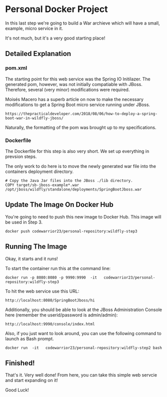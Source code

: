 # Personal Docker Project

In this last step we're going to build a War archieve which will have a small, example, micro service in it.  

It's not much, but it's a very good starting place!


## Detailed Explanation

###  pom.xml
The starting point for this web service was the Spring IO Initilazer.  The generated pom, however, was not initially compatiable with JBoss.  Therefore, several (very minor) modifications were required.  

Moisés Macero has a superb article on now to make the necessary modifications to get a Spring Boot micro service running under JBoss.  
```text
https://thepracticaldeveloper.com/2018/08/06/how-to-deploy-a-spring-boot-war-in-wildfly-jboss/
```

Naturally, the formatting of the pom was brought up to my specifications.

###  Dockerfile
The Dockerfile for this step is also very short.  We set up everything in prevsion steps.

The only work to do here is to move the newly generated war file into the containers deployment directory.

```text
# Copy the Java Jar files into the JBoss ./lib directory.
COPY target/sb-jboss-example*.war     /opt/jboss/wildfly/standalone/deployments/SpringBootJboss.war
```

## Update The Image On Docker Hub
You're going to need to push this new image to Docker Hub.  This image will be used in Step 3.

```text
docker push codewarrior23/personal-repository:wildfly-step3
```

## Running The Image
Okay, it starts and it runs!

To start the container run this at the command line:

```text
docker run -p 8080:8080 -p 9990:9990  -it   codewarrior23/personal-repository:wildfly-step3
```

To hit the web service use this URL:
```text
http://localhost:8080/SpringBootJboss/hi
```

Additionally, you should be able to look at the JBoss Administration Console here (remember the userid/password is admin/admin):

```text
http://localhost:9990/console/index.html
```

Also, if you just want to look around, you can use the following command to launch
as Bash prompt.  

```text
docker run  -it   codewarrior23/personal-repository:wildfly-step2 bash
```

## Finished!
That's it.  Very well done!  From here, you can take this simple web servcie and start expanding on it!

Good Luck!
